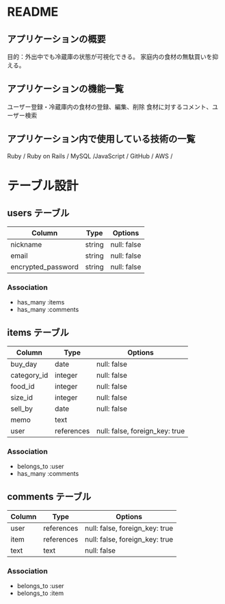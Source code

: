 # README

## アプリケーションの概要
 目的：外出中でも冷蔵庫の状態が可視化できる。
      家庭内の食材の無駄買いを抑える。

## アプリケーションの機能一覧
 ユーザー登録・冷蔵庫内の食材の登録、編集、削除
 食材に対するコメント、ユーザー検索

## アプリケーション内で使用している技術の一覧
 Ruby / Ruby on Rails / MySQL /JavaScript / GitHub / AWS / 


# テーブル設計
## users テーブル

| Column                | Type     | Options     |
| --------------------- | -------- | ----------- |
| nickname              | string   | null: false |
| email                 | string   | null: false |
| encrypted_password    | string   | null: false |

### Association

- has_many :items
- has_many :comments


## items テーブル

| Column                 | Type        | Options                        |
| ---------------------- | ----------- | ------------------------------ |
| buy_day                | date        | null: false                    |
| category_id            | integer     | null: false                    |
| food_id                | integer     | null: false                    |
| size_id                | integer     | null: false                    |
| sell_by                | date        | null: false                    |
| memo                   | text        |                                |
| user                   | references  | null: false, foreign_key: true |

### Association

- belongs_to :user
- has_many   :comments


## comments テーブル

| Column          | Type       | Options                        |
| --------------- | ---------- | ------------------------------ |
| user            | references | null: false, foreign_key: true |
| item            | references | null: false, foreign_key: true |
| text            | text       | null: false                    |

### Association

- belongs_to :user
- belongs_to :item

